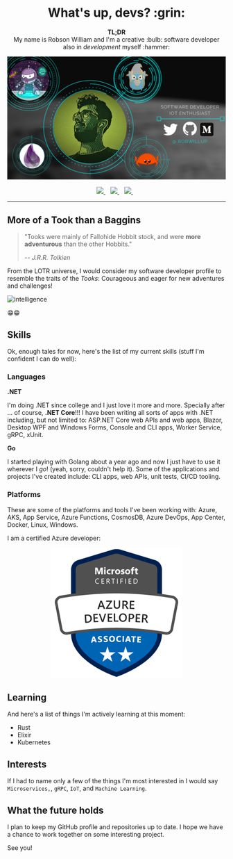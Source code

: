 <h1 align='center'>
  What's up, devs? :grin:
</h1>

<p align='center'>
 <b>TL;DR</b>
 <br/>
  My name is Robson William and I'm a creative :bulb: software developer also in <i>development</i> myself :hammer:
</p>

<p align="center">
  <img width=930 src="https://raw.githubusercontent.com/RWillup/Mithrandir/master/assets/images/banner.png">
</p>

<p align='center'>
  <a href="https://www.linkedin.com/in/robwillup/">
    <img src="https://img.shields.io/badge/linkedin-%230077B5.svg?&style=for-the-badge&logo=linkedin&logoColor=white" />
  </a>&nbsp;&nbsp;
  <!--<a href="https://www.youtube.com/channel/UCIb9Xp3m_tI7kz2K7yXqXmw">
    <img src="https://img.shields.io/badge/youtube-%23FF0000.svg?&style=for-the-badge&logo=youtube&logoColor=white" />        
  </a>&nbsp;&nbsp;-->
  <a href="https://twitter.com/@robwillup">
    <img src="https://img.shields.io/badge/twitter-%231DA1F2.svg?&style=for-the-badge&logo=twitter&logoColor=white" />        
  </a>&nbsp;&nbsp;
  <a href="https://medium.com/@robwillup">
    <img src="https://img.shields.io/badge/medium-%2312100E.svg?&style=for-the-badge&logo=medium&logoColor=white" />        
  </a>&nbsp;&nbsp;  
</p>

---

## More of a Took than a Baggins

> "Tooks were mainly of Fallohide Hobbit stock, and were **more adventurous** than the other Hobbits."
>
> -- <cite>J.R.R. Tolkien</cite>

From the LOTR universe, I would consider my software developer profile to resemble the traits of the *Tooks*: Courageous and eager for new adventures and challenges!

![intelligence](https://media.giphy.com/media/dgUu3sizWUWFG/giphy.gif)

:grin::grin:

## Skills

Ok, enough tales for now, here's the list of my current skills (stuff I'm confident I can do well):

### Languages

 **.NET**
 
I'm doing .NET since college and I just love it more and more. Specially after ... of course, **.NET Core**!!! I have been writing all sorts of apps with .NET including, but not limited to: ASP.NET Core web APIs and web apps, Blazor, Desktop WPF and Windows Forms, Console and CLI apps, Worker Service, gRPC, xUnit.
  
 **Go**

I started playing with Golang about a year ago and now I just have to use it wherever I *go*! (yeah, sorry, couldn't help it). Some of the applications and projects I've created include: CLI apps, web APIs, unit tests, CI/CD tooling.

### Platforms

These are some of  the platforms and tools I've been working with: Azure, AKS, App Service, Azure Functions, CosmosDB, Azure DevOps, App Center, Docker, Linux, Windows.

I am a certified Azure developer:

<p align="center">
  <img width=300 src="https://github.com/robwillup/Mithrandir/blob/master/assets/images/azure-developer-associate-600x600.png?raw=true">
</p>

## Learning

And here's a list of things I'm actively learning at this moment:

* Rust
* Elixir
* Kubernetes

## Interests 

If I had to name only a few of the things I'm most interested in I would say `Microservices,`, `gRPC`, `IoT`, and `Machine Learning`. 

## What the future holds

I plan to keep my GitHub profile and repositories up to date. I hope we have a chance to work together on some interesting project.

See you!
